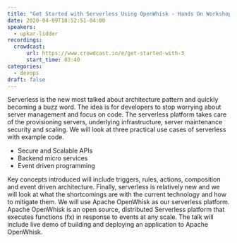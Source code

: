 ```yaml
---
title: "Get Started with Serverless Using OpenWhisk - Hands On Workshop"
date: 2020-04-09T18:52:51-04:00
speakers:
  - upkar-lidder
recordings:
  crowdcast:
      url: https://www.crowdcast.io/e/get-started-with-3
      start_time: 03:40
categories:
  - devops
draft: false
---
```


Serverless is the new most talked about architecture pattern and quickly becoming a buzz word. The idea is for developers to stop worrying about server management and focus on code. The serverless platform takes care of the provisioning servers, underlying infrastructure, server maintenance security and scaling. We will look at three practical use cases of serverless with example code.

* Secure and Scalable APIs
* Backend micro services
* Event driven programming

Key concepts introduced will include triggers, rules, actions, composition and event driven architecture. Finally, serverless is relatively new and we will look at what the shortcomings are with the current technology and how to mitigate them. We will use Apache OpenWhisk as our serverless platform. Apache OpenWhisk is an open source, distributed Serverless platform that executes functions (fx) in response to events at any scale. The talk will include live demo of building and deploying an application to Apache OpenWhisk.
